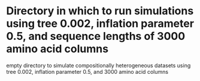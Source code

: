# Directory in which to run simulations using tree 0.002, inflation parameter 0.5, and sequence lengths of 3000 amino acid columns

empty directory to simulate compositionally heterogeneous datasets using tree 0.002, inflation parameter 0.5, and 3000 amino acid columns
